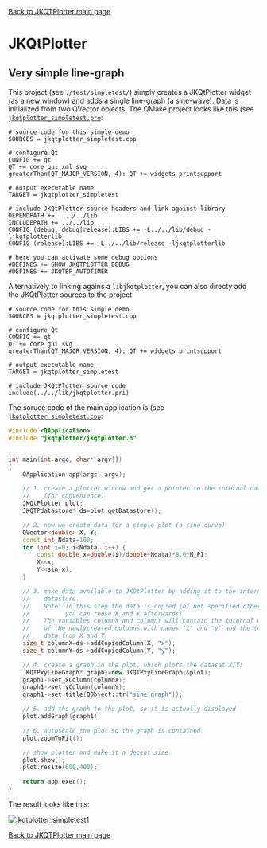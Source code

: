 [Back to JKQTPlotter main page](https://github.com/jkriege2/JKQtPlotter/)

# JKQtPlotter

## Very simple line-graph
This project (see `./test/simpletest/`) simply creates a JKQtPlotter widget (as a new window) and adds a single line-graph (a sine-wave). Data is initialized from two QVector<double> objects.
The QMake project looks like this (see [`jkqtplotter_simpletest.pro`](https://github.com/jkriege2/JKQtPlotter/blob/master/test/simpletest/jkqtplotter_simpletest.pro):
```qmake
# source code for this simple demo
SOURCES = jkqtplotter_simpletest.cpp 

# configure Qt
CONFIG += qt
QT += core gui xml svg
greaterThan(QT_MAJOR_VERSION, 4): QT += widgets printsupport

# output executable name
TARGET = jkqtplotter_simpletest

# include JKQtPlotter source headers and link against library
DEPENDPATH += . ../../lib
INCLUDEPATH += ../../lib
CONFIG (debug, debug|release):LIBS += -L../../lib/debug -ljkqtplotterlib
CONFIG (release):LIBS += -L../../lib/release -ljkqtplotterlib

# here you can activate some debug options
#DEFINES += SHOW_JKQTPLOTTER_DEBUG
#DEFINES += JKQTBP_AUTOTIMER
```

Alternatively to linking agains a `libjkqtplotter`, you can also directy add the JKQtPlotter sources to the project:
```qmake
# source code for this simple demo
SOURCES = jkqtplotter_simpletest.cpp 

# configure Qt
CONFIG += qt
QT += core gui svg
greaterThan(QT_MAJOR_VERSION, 4): QT += widgets printsupport

# output executable name
TARGET = jkqtplotter_simpletest

# include JKQtPlotter source code
include(../../lib/jkqtplotter.pri)
```
The soruce code of the main application is (see [`jkqtplotter_simpletest.cpp`](https://github.com/jkriege2/JKQtPlotter/blob/master/test/simpletest/jkqtplotter_simpletest.cpp):
```c++
#include <QApplication>
#include "jkqtplotter/jkqtplotter.h"


int main(int argc, char* argv[])
{
    QApplication app(argc, argv);

    // 1. create a plotter window and get a pointer to the internal datastore 
	//    (for convenience)
    JKQtPlotter plot;
    JKQTPdatastore* ds=plot.getDatastore();

    // 2. now we create data for a simple plot (a sine curve)
    QVector<double> X, Y;
    const int Ndata=100;
    for (int i=0; i<Ndata; i++) {
        const double x=double(i)/double(Ndata)*8.0*M_PI;
        X<<x;
        Y<<sin(x);
    }

    // 3. make data available to JKQtPlotter by adding it to the internal 
	//    datastore.
    //    Note: In this step the data is copied (of not specified otherwise), so
    //          you can reuse X and Y afterwards!
    //    The variables columnX and columnY will contain the internal column ID 
    //    of the newlycreated columns with names "x" and "y" and the (copied) 
	//    data from X and Y.
    size_t columnX=ds->addCopiedColumn(X, "x");
    size_t columnY=ds->addCopiedColumn(Y, "y");

    // 4. create a graph in the plot, which plots the dataset X/Y:
    JKQTPxyLineGraph* graph1=new JKQTPxyLineGraph(&plot);
    graph1->set_xColumn(columnX);
    graph1->set_yColumn(columnY);
    graph1->set_title(QObject::tr("sine graph"));

    // 5. add the graph to the plot, so it is actually displayed
    plot.addGraph(graph1);

    // 6. autoscale the plot so the graph is contained
    plot.zoomToFit();

    // show plotter and make it a decent size
    plot.show();
    plot.resize(600,400);

    return app.exec();
}
```
The result looks like this:

![jkqtplotter_simpletest1](https://raw.githubusercontent.com/jkriege2/JKQtPlotter/master/screenshots/jkqtplotter_simpletest1.png)



[Back to JKQTPlotter main page](https://github.com/jkriege2/JKQtPlotter/)